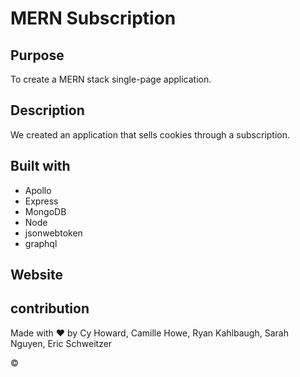 # MERN Subscription

## Purpose

To create a MERN stack single-page application.

## Description

We created an application that sells cookies through a subscription. 

## Built with
* Apollo
* Express
* MongoDB
* Node
* jsonwebtoken
* graphql

## Website


## contribution
Made with ❤️ by Cy Howard, Camille Howe, Ryan Kahlbaugh, Sarah Nguyen, Eric Schweitzer

&copy; 


<!-- this was taken out of client package.json it was after scripts  -->

  <!-- "eslintConfig": {
    "extends": [
      "react-app",
      "react-app/jest"
    ]
  }, -->